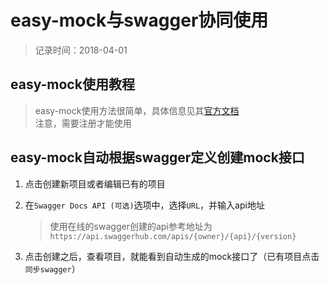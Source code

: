 # easy-mock与swagger协同使用
> 记录时间：2018-04-01

## easy-mock使用教程

> easy-mock使用方法很简单，具体信息见其[官方文档](https://easy-mock.com/docs)   
> 注意，需要注册才能使用

## easy-mock自动根据swagger定义创建mock接口

1. 点击创建新项目或者编辑已有的项目   

2. 在`Swagger Docs API (可选)`选项中，选择`URL`，并输入api地址
    > 使用在线的swagger创建的api参考地址为`https://api.swaggerhub.com/apis/{owner}/{api}/{version}`

3. 点击创建之后，查看项目，就能看到自动生成的mock接口了（已有项目点击`同步swagger`）
